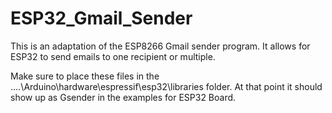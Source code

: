 # ESP32_Gmail_Sender
This is an adaptation of the ESP8266 Gmail sender program. It allows for ESP32 to send emails to one recipient or multiple. 

Make sure to place these files in the ....\Arduino\hardware\espressif\esp32\libraries folder. At that point it should show up as Gsender in the examples for ESP32 Board.
